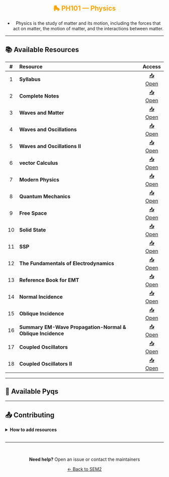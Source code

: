 <div align = "center" style="color:orange">

## 🛼 PH101 — Physics

</div>

<div align = "center">
    
- Physics is the study of matter and its motion, including the forces that act on matter, the motion of matter, and the interactions between matter.

</div>

---

## 📚 Available Resources

<div align="center">

|  #  | Resource                                                   |                                            Access                                             |
| :-: | :--------------------------------------------------------- | :-------------------------------------------------------------------------------------------: |
|  1  | **Syllabus**                                               | [📥 Open](https://drive.google.com/file/d/1O2Tt2VMbYKc3aZaNVWa3Pgx6rAOoDmfB/view?usp=sharing) |
|  2  | **Complete Notes**                                         | [📥 Open](https://drive.google.com/file/d/1o6xPNrRL8i15pirlTwjzDvpr0GTPMSUF/view?usp=sharing) |
|  3  | **Waves and Matter**                                       | [📥 Open](https://drive.google.com/file/d/1bw9-4HZeQZxIkH-64V9Vqa6yLU8PyDSz/view?usp=sharing) |
|  4  | **Waves and Oscillations**                                 | [📥 Open](https://drive.google.com/file/d/1ilsoXvImZNCJw5inJAFVTsBL0g9fE1qh/view?usp=sharing) |
|  5  | **Waves and Oscillations II**                              | [📥 Open](https://drive.google.com/file/d/1p57p2HZSjpUfedTlD9Hk6ZZvQDatAchc/view?usp=sharing) |
|  6  | **vector Calculus**                                        | [📥 Open](https://drive.google.com/file/d/1105YYuCm0XMrdJx0qeaHBSAp-0M4G4Oj/view?usp=sharing) |
|  7  | **Modern Physics**                                         | [📥 Open](https://drive.google.com/file/d/1AOQwtNnsJpYvjycJ728wGAoCS4eJT8zG/view?usp=sharing) |
|  8  | **Quantum Mechanics**                                      | [📥 Open](https://drive.google.com/file/d/1A8BInv8Mk-oQa3yINPX0FjQTZAL5_09c/view?usp=sharing) |
|  9  | **Free Space**                                             | [📥 Open](https://drive.google.com/file/d/1qxjBKop8eruWcE7kQlkYCr5vsW9UwqN5/view?usp=sharing) |
| 10  | **Solid State**                                            | [📥 Open](https://drive.google.com/file/d/1P_vYlXRpcHaEgIUENE1YWx1NhXfOn9m_/view?usp=sharing) |
| 11  | **SSP**                                                    | [📥 Open](https://drive.google.com/file/d/1TFQP4XWugdSyUz-1Ie188Cx9NMDe_YCU/view?usp=sharing) |
| 12  | **The Fundamentals of Electrodynamics**                    | [📥 Open](https://drive.google.com/file/d/1KuJLNuLmKDgiZcbk3kLZ1Uk9V_xKl80E/view?usp=sharing) |
| 13  | **Reference Book for EMT**                                 | [📥 Open](https://drive.google.com/file/d/1P0DL8D92USAAi7Jwv3jGvX0d4dW30FEi/view?usp=sharing) |
| 14  | **Normal Incidence**                                       | [📥 Open](https://drive.google.com/file/d/1mmEhRWvwxQDCgAFQaRKXZ_x3NpbIZtyR/view?usp=sharing) |
| 15  | **Oblique Incidence**                                      | [📥 Open](https://drive.google.com/file/d/18uJf1E8NM6Abi0jo91Vv80OHoVCoXycV/view?usp=sharing) |
| 16  | **Summary EM-Wave Propagation-Normal & Oblique Incidence** | [📥 Open](https://drive.google.com/file/d/1tomau3CZDZvvLQocPBXghJ8qG2rSuy7x/view?usp=sharing) |
| 17  | **Coupled Oscillators**                                    | [📥 Open](https://drive.google.com/file/d/17Di6mNxxYa2HFp6m0HrZhPFGalhOUC22/view?usp=sharing) |
| 18  | **Coupled Oscillators II**                                 | [📥 Open](https://drive.google.com/file/d/1kSHxkke2E75IwguzwoyZKjMBocTZfgGL/view?usp=sharing) |

</div>

---

## 📑 Available Pyqs

<div align="center">

</div>

---

## 📤 Contributing

<details>
<summary><b>How to add resources</b></summary>

<br/>

### Option A: Upload PDFs

```
CE102/
├── CE102_Mid_2024.pdf
├── CE102_End_2023.pdf
└── CE102_Notes_TopicX.pdf
```

### Option B: Add Drive Links (Recommended)

Add your Google Drive share link to the table above following the existing format.

<br/>

**📝 Naming Convention**

- For exams: `CE102_Mid_YYYY.pdf` or `CE102_End_YYYY.pdf`
- For notes: `CE102_Lecture#_Topic.pdf`
- For assignments: `CE102_Assignment#_YYYY.pdf`

<br/>

> 💡 **Important:** Only add files you have permission to share

<br/>

</details>

<br/>

---

<br/>

<div align="center">

**Need help?** Open an issue or contact the maintainers

[← Back to SEM2](../)

</div>
